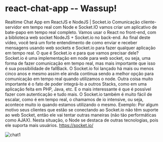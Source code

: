 # react-chat-app  -- Wassup!
Realtime Chat App em ReactJS e NodeJS | Socket.io 
Comunicação cliente-servidor em tempo real com Node e Socket.IO
vamos criar um aplicativo de bate-papo em tempo real completo. Vamos usar o React no front-end, com a biblioteca web socket NodeJS + Socket.io no back-end.
Ao final deste vídeo, você terá um forte entendimento de como enviar e receber mensagens usando web sockets e Socket.io para fazer qualquer aplicação em tempo real.
O que é Socket.io e para que vamos precisar dele?
Socket.io é uma implementação em node para web socket, ou seja, uma forma de fazer comunicação em tempo real, mas mais importante que isso é sua possibilidade de fallBack. O Socket.io foi lançado há mais ou menos cinco anos e mesmo assim ele ainda continua sendo a melhor opção para comunicação em tempo real quando utilizamos o node.
Outra coisa muito importante é o fato de poder integrá-lo a outros Stacks, como em uma aplicação feita em PHP, Java, etc. E o mais interessante é que é possível fazer com autenticação e tudo mais.
O Socket.io também é muito fácil de escalar, como é em tempo real, o chamamos de io intensive, ou seja, acontece muito io quando estamos utilizando o mesmo.
Exemplo: Por algum motivo seus clientes que estão se conectando ao Socket.io não têm suporte ao web Socket, então ele vai tentar outras maneiras (não tão performáticas como AJAX). Nesta situação, o Node se destaca de outras tecnologias, pois ele suporta mais usuários.
https://socket.io/








![chat1](https://user-images.githubusercontent.com/81476932/168662653-f420e17b-5934-48fc-8cb0-a8e47dd26d06.png)

